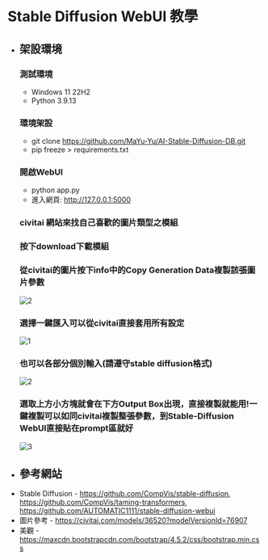 # Stable Diffusion WebUI 教學

* ## 架設環境
    ### 測試環境 
    - Windows 11 22H2
    - Python 3.9.13
    ### 環境架設
    - git clone https://github.com/MaYu-Yu/AI-Stable-Diffusion-DB.git
    - pip freeze > requirements.txt
    ### 開啟WebUI
    - python app.py
    - 進入網頁: http://127.0.0.1:5000
    ### civitai 網站來找自己喜歡的圖片類型之模組
    ### 按下download下載模組
    ### 從civitai的圖片按下info中的Copy Generation Data複製該張圖片參數
  ![2](https://github.com/MaYu-Yu/AI-Stable-Diffusion-DB/assets/59922656/d0783a1f-8c83-48ad-9df0-f80c42f477e1)
    ### 選擇一鍵匯入可以從civitai直接套用所有設定
  ![1](https://github.com/MaYu-Yu/AI-Stable-Diffusion-DB/assets/59922656/99904731-3168-4f72-991c-446d2c7d0702)
    ### 也可以各部分個別輸入(請遵守stable diffusion格式)
  ![2](https://github.com/MaYu-Yu/AI-Stable-Diffusion-DB/assets/59922656/1641d8a2-f686-46aa-bff8-6caf09dd83d7)
    ### 選取上方小方塊就會在下方Output Box出現，直接複製就能用!一鍵複製可以如同civitai複製整張參數，到Stable-Diffusion WebUI直接貼在prompt區就好
  ![3](https://github.com/MaYu-Yu/AI-Stable-Diffusion-DB/assets/59922656/7e0299cb-2d56-4325-bc50-f4e9cc18f930)
* ## 參考網站
- Stable Diffusion - https://github.com/CompVis/stable-diffusion, https://github.com/CompVis/taming-transformers, https://github.com/AUTOMATIC1111/stable-diffusion-webui
- 圖片參考 - https://civitai.com/models/36520?modelVersionId=76907
- 美觀 - https://maxcdn.bootstrapcdn.com/bootstrap/4.5.2/css/bootstrap.min.css
